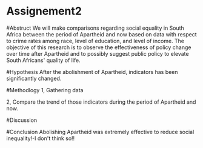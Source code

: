 # Assignement2
#Abstruct
We will make comparisons regarding social equality in South Africa between the period of Apartheid and now based on data with respect to crime rates among race, level of education, and level of income. The objective of this research is to observe the effectiveness of policy change over time after Apartheid and to possibly suggest public policy to elevate South Africans' quality of life.

#Hypothesis
After the abolishment of Apartheid, indicators has been significantly changed.

#Methodlogy
1, Gathering data

2, Compare the trend of those indicators during the period of Apartheid and now.

#Discussion

#Conclusion
Abolishing Apartheid was extremely effective to reduce social inequality!-I don't think so!!
